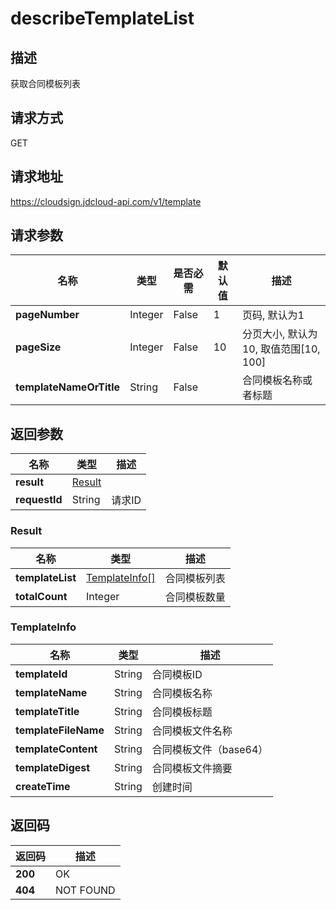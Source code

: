 # describeTemplateList


## 描述
获取合同模板列表

## 请求方式
GET

## 请求地址
https://cloudsign.jdcloud-api.com/v1/template


## 请求参数
|名称|类型|是否必需|默认值|描述|
|---|---|---|---|---|
|**pageNumber**|Integer|False|1|页码, 默认为1|
|**pageSize**|Integer|False|10|分页大小, 默认为10, 取值范围[10, 100]|
|**templateNameOrTitle**|String|False| |合同模板名称或者标题|


## 返回参数
|名称|类型|描述|
|---|---|---|
|**result**|[Result](#result)| |
|**requestId**|String|请求ID|

### <div id="result">Result</div>
|名称|类型|描述|
|---|---|---|
|**templateList**|[TemplateInfo[]](#templateinfo)|合同模板列表|
|**totalCount**|Integer|合同模板数量|
### <div id="templateinfo">TemplateInfo</div>
|名称|类型|描述|
|---|---|---|
|**templateId**|String|合同模板ID|
|**templateName**|String|合同模板名称|
|**templateTitle**|String|合同模板标题|
|**templateFileName**|String|合同模板文件名称|
|**templateContent**|String|合同模板文件（base64）|
|**templateDigest**|String|合同模板文件摘要|
|**createTime**|String|创建时间|

## 返回码
|返回码|描述|
|---|---|
|**200**|OK|
|**404**|NOT FOUND|
